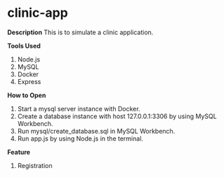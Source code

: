 # clinic-app

**Description**
This is to simulate a clinic application.

**Tools Used**
1. Node.js
2. MySQL
3. Docker
4. Express

**How to Open**
1. Start a mysql server instance with Docker.
2. Create a database instance with host 127.0.0.1:3306 by using MySQL Workbench.
3. Run mysql/create_database.sql in MySQL Workbench.
4. Run app.js by using Node.js in the terminal.

**Feature**
1. Registration
